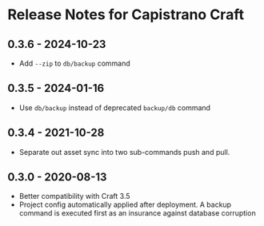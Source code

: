 # Release Notes for Capistrano Craft

## 0.3.6 - 2024-10-23

- Add `--zip` to `db/backup` command

## 0.3.5 - 2024-01-16

- Use `db/backup` instead of deprecated `backup/db` command

## 0.3.4 - 2021-10-28

- Separate out asset sync into two sub-commands push and pull.

## 0.3.0 - 2020-08-13

- Better compatibility with Craft 3.5
- Project config automatically applied after deployment. A backup command is executed first as an insurance against database corruption
